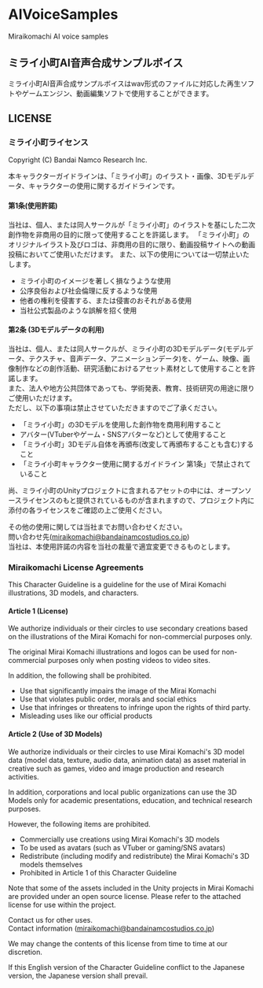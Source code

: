 # AIVoiceSamples
Miraikomachi AI voice samples

## ミライ小町AI音声合成サンプルボイス

ミライ小町AI音声合成サンプルボイスはwav形式のファイルに対応した再生ソフトやゲームエンジン、動画編集ソフトで使用することができます。

## LICENSE

### ミライ小町ライセンス

Copyright (C) Bandai Namco Research Inc.

本キャラクターガイドラインは、「ミライ小町」のイラスト・画像、3Dモデルデータ、キャラクターの使用に関するガイドラインです。

#### 第1条(使用許諾)

当社は、個人、または同人サークルが「ミライ小町」のイラストを基にした二次創作物を非商用の目的に限って使用することを許諾します。
「ミライ小町」のオリジナルイラスト及びロゴは、非商用の目的に限り、動画投稿サイトへの動画投稿においてご使用いただけます。
また、以下の使用については一切禁止いたします。

* ミライ小町のイメージを著しく損なうような使用
* 公序良俗および社会倫理に反するような使用
* 他者の権利を侵害する、または侵害のおそれがある使用
* 当社公式製品のような誤解を招く使用

#### 第2条 (3Dモデルデータの利用) 

当社は、個人、または同人サークルが、ミライ小町の3Dモデルデータ(モデルデータ、テクスチャ、音声データ、アニメーションデータ)を、ゲーム、映像、画像制作などの創作活動、研究活動におけるアセット素材として使用することを許諾します。  
また、法人や地方公共団体であっても、学術発表、教育、技術研究の用途に限りご使用いただけます。  
ただし、以下の事項は禁止させていただきますのでご了承ください。  

* 「ミライ小町」の3Dモデルを使用した創作物を商用利用すること
* アバター(VTuberやゲーム・SNSアバターなど)として使用すること
* 「ミライ小町」3Dモデル自体を再頒布(改変して再頒布することも含む)すること
* 「ミライ小町キャラクター使用に関するガイドライン 第1条」で禁止されていること

尚、ミライ小町のUnityプロジェクトに含まれるアセットの中には、オープンソースライセンスのもと提供されているものが含まれますので、プロジェクト内に添付の各ライセンスをご確認の上ご使用ください。

その他の使用に関しては当社までお問い合わせください。  
問い合わせ先(miraikomachi@bandainamcostudios.co.jp)  
当社は、本使用許諾の内容を当社の裁量で適宜変更できるものとします。 

### Miraikomachi License Agreements

This Character Guideline is a guideline for the use of Mirai Komachi illustrations, 3D models, and characters.

#### Article 1 (License)

We authorize individuals or their circles to use secondary creations based on the illustrations of the Mirai Komachi for non-commercial purposes only.

The original Mirai Komachi illustrations and logos can be used for non-commercial purposes only when posting videos to video sites.

In addition, the following shall be prohibited.

* Use that significantly impairs the image of the Mirai Komachi
* Use that violates public order, morals and social ethics
* Use that infringes or threatens to infringe upon the rights of third party.
* Misleading uses like our official products

#### Article 2 (Use of 3D Models)

We authorize individuals or their circles to use Mirai Komachi's 3D model data (model data, texture, audio data, animation data) as asset material in creative such as games, video and image production and research activities.

In addition, corporations and local public organizations can use the 3D Models only for academic presentations, education, and technical research purposes.

However, the following items are prohibited.

* Commercially use creations using Mirai Komachi's 3D models
* To be used as avatars (such as VTuber or gaming/SNS avatars)
* Redistribute (including modify and redistribute) the Mirai Komachi's 3D models themselves
* Prohibited in Article 1 of this Character Guideline

Note that some of the assets included in the Unity projects in Mirai Komachi are provided under an open source license. Please refer to the attached license for use within the project.

Contact us for other uses.  
Contact information (miraikomachi@bandainamcostudios.co.jp)

We may change the contents of this license from time to time at our discretion.

If this English version of the Character Guideline conflict to the Japanese version, the Japanese version shall prevail.
